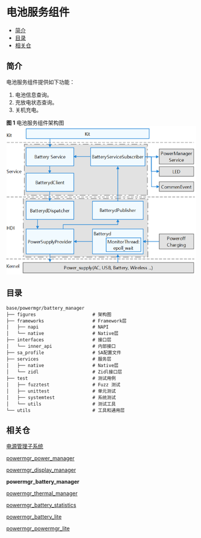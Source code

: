 # 电池服务组件<a name="ZH-CN_TOPIC_0000001124094823"></a>

-   [简介](#section11660541593)
-   [目录](#section19472752217)
-   [相关仓](#section63151229062)

## 简介<a name="section11660541593"></a>

电池服务组件提供如下功能：

1.  电池信息查询。
2.  充放电状态查询。
3.  关机充电。

**图 1**  电池服务组件架构图<a name="fig106301571239"></a><br>
![](figures/power-management-subsystem-architecture.png "电源管理子系统架构图")

## 目录<a name="section19472752217"></a>

```
base/powermgr/battery_manager
├── figures                  	# 架构图
├── frameworks                  # Framework层
│   ├── napi                 	# NAPI
│   └── native                  # Native层
├── interfaces                  # 接口层
│   └── inner_api               # 内部接口
├── sa_profile                  # SA配置文件
├── services                    # 服务层
│   ├── native                  # Native层
│   └── zidl                    # Zidl接口层
├── test                        # 测试用例
│   ├── fuzztest                # Fuzz 测试
│   ├── unittest                # 单元测试
│   ├── systemtest              # 系统测试
│   └── utils                   # 测试工具
└── utils                       # 工具和通用层
```



## 相关仓<a name="section63151229062"></a>

[电源管理子系统](https://gitee.com/openharmony/docs/blob/master/zh-cn/readme/%E7%94%B5%E6%BA%90%E7%AE%A1%E7%90%86%E5%AD%90%E7%B3%BB%E7%BB%9F.md)

[powermgr_power_manager](https://gitee.com/openharmony/powermgr_power_manager)

[powermgr_display_manager](https://gitee.com/openharmony/powermgr_display_manager)

**powermgr_battery_manager**

[powermgr_thermal_manager](https://gitee.com/openharmony/powermgr_thermal_manager)

[powermgr_battery_statistics](https://gitee.com/openharmony/powermgr_battery_statistics)

[powermgr_battery_lite](https://gitee.com/openharmony/powermgr_battery_lite)

[powermgr_powermgr_lite](https://gitee.com/openharmony/powermgr_powermgr_lite)
